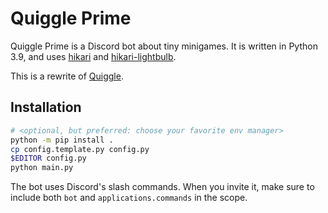 # Quiggle Prime

Quiggle Prime is a Discord bot about tiny minigames. It is written in Python 3.9, and uses [hikari](https://github.com/hikari-py/hikari) and [hikari-lightbulb](https://github.com/tandemdude/hikari-lightbulb).

This is a rewrite of [Quiggle](https://github.com/Dissssy/QuiggleMale/tree/master).

## Installation

```sh
# <optional, but preferred: choose your favorite env manager>
python -m pip install .
cp config.template.py config.py
$EDITOR config.py
python main.py
```

The bot uses Discord's slash commands. When you invite it, make sure to include both `bot` and `applications.commands` in the scope.
